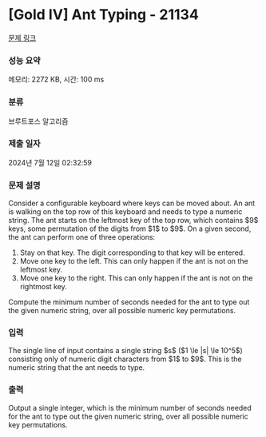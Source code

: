 # [Gold IV] Ant Typing - 21134 

[문제 링크](https://www.acmicpc.net/problem/21134) 

### 성능 요약

메모리: 2272 KB, 시간: 100 ms

### 분류

브루트포스 알고리즘

### 제출 일자

2024년 7월 12일 02:32:59

### 문제 설명

<p>Consider a configurable keyboard where keys can be moved about. An ant is walking on the top row of this keyboard and needs to type a numeric string. The ant starts on the leftmost key of the top row, which contains $9$ keys, some permutation of the digits from $1$ to $9$. On a given second, the ant can perform one of three operations:</p>

<ol>
	<li>Stay on that key. The digit corresponding to that key will be entered.</li>
	<li>Move one key to the left. This can only happen if the ant is not on the leftmost key.</li>
	<li>Move one key to the right. This can only happen if the ant is not on the rightmost key.</li>
</ol>

<p>Compute the minimum number of seconds needed for the ant to type out the given numeric string, over all possible numeric key permutations.</p>

### 입력 

 <p>The single line of input contains a single string $s$ ($1 \le |s| \le 10^5$) consisting only of numeric digit characters from $1$ to $9$. This is the numeric string that the ant needs to type.</p>

### 출력 

 <p>Output a single integer, which is the minimum number of seconds needed for the ant to type out the given numeric string, over all possible numeric key permutations.</p>

